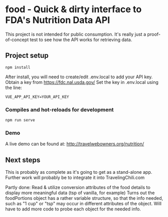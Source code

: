 # food - Quick & dirty interface to FDA's Nutrition Data API

This project is not intended for public consumption. It's really just a proof-of-concept test to see how the API works for retrieving data.

## Project setup
```
npm install
```
After install, you will  need to create/edit .env.local to add your API key. Obtain a key from https://fdc.nal.usda.gov/
Set the key in .env.local using the line:
```
VUE_APP_API_KEY=YOUR_API_KEY
```

### Compiles and hot-reloads for development
```
npm run serve
```

### Demo

A live demo can be found at: http://travelwebowners.org/nutrition/

## Next steps

This is probably as complete as it's going to get as a stand-alone app. Further work will probably be to integrate it into TravelingChili.com

Partly done: Read & utilize conversion attributes of the food details to display more meaningful data (tsp of vanilla, for example)
Turns out the foodPortions object has a rather variable structure, so that the info needed, such as "1 cup" or "tsp" may occur in different attributes of the object. Will have to add more code to probe each object for the needed info.


